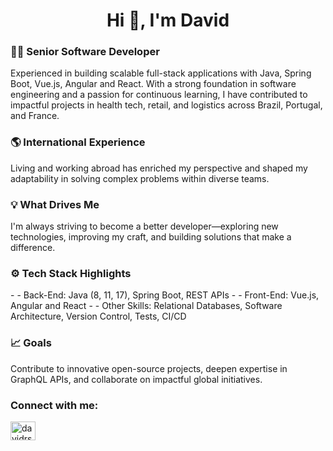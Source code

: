 
<h1 align="center">Hi 👋, I'm David</h1>

<h3>👨‍💻 Senior Software Developer</h3>
Experienced in building scalable full-stack applications with Java, Spring Boot, Vue.js, Angular and React. With a strong foundation in software engineering and a passion for continuous learning, I have contributed to impactful projects in health tech, retail, and logistics across Brazil, Portugal, and France.

<h3>🌎 International Experience</h3>
Living and working abroad has enriched my perspective and shaped my adaptability in solving complex problems within diverse teams.

<h3>💡 What Drives Me</h3>
I'm always striving to become a better developer—exploring new technologies, improving my craft, and building solutions that make a difference.

<h3>⚙️ Tech Stack Highlights</h3>
- - Back-End: Java (8, 11, 17), Spring Boot, REST APIs
- - Front-End: Vue.js, Angular and React
- - Other Skills: Relational Databases, Software Architecture, Version Control, Tests, CI/CD

<h3>📈 Goals</h3>
Contribute to innovative open-source projects, deepen expertise in GraphQL APIs, and collaborate on impactful global initiatives.

<h3 align="left">Connect with me:</h3>
<p align="left">
<a href="https://linkedin.com/in/davidrsferreira" target="blank"><img align="center" src="https://raw.githubusercontent.com/rahuldkjain/github-profile-readme-generator/master/src/images/icons/Social/linked-in-alt.svg" alt="davidrsferreira" height="30" width="40" /></a>

